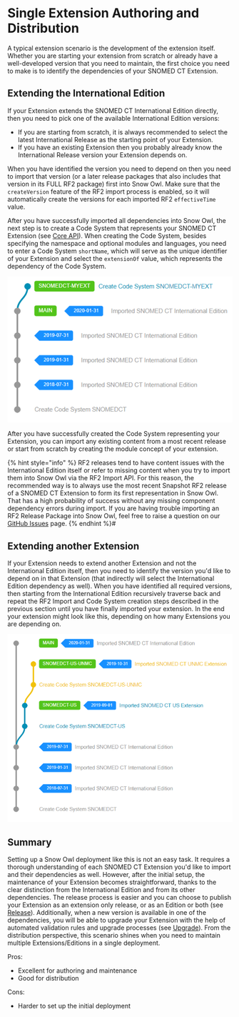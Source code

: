 # Single Extension Authoring and Distribution

A typical extension scenario is the development of the extension itself. Whether you are starting your extension from scratch or already have a well-developed version that you need to maintain, the first choice you need to make is to identify the dependencies of your SNOMED CT Extension. 

## Extending the International Edition

If your Extension extends the SNOMED CT International Edition directly, then you need to pick one of the available International Edition versions:
* If you are starting from scratch, it is always recommended to select the latest International Release as the starting point of your Extension.
* If you have an existing Extension then you probably already know the International Release version your Extension depends on.

When you have identified the version you need to depend on then you need to import that version (or a later release packages that also includes that version in its FULL RF2 package) first into Snow Owl. Make sure that the `createVersion` feature of the RF2 import process is enabled, so it will automatically create the versions for each imported RF2 `effectiveTime` value.

After you have successfully imported all dependencies into Snow Owl, the next step is to create a Code System that represents your SNOMED CT Extension (see [Core API](../../api/admin/index.md)).
When creating the Code System, besides specifying the namespace and optional modules and languages, you need to enter a Code System `shortName`, which will serve as the unique identifier of your Extension and select the `extensionOf` value, which represents the dependency of the Code System.

![extension-from-scratch](../images/extension-from-scratch.png "SNOMED CT My Extension based on the International Edition 2020-01-31")

After you have successfully created the Code System representing your Extension, you can import any existing content from a most recent release or start from scratch by creating the module concept of your extension.

{% hint style="info" %}
RF2 releases tend to have content issues with the International Edition itself or refer to missing content when you try to import them into Snow Owl via the RF2 Import API. For this reason, the recommended way is to always use the most recent Snapshot RF2 release of a SNOMED CT Extension to form its first representation in Snow Owl. That has a high probability of success without any missing component dependency errors during import. If you are having trouble importing an RF2 Release Package into Snow Owl, feel free to raise a question on our [GitHub Issues](https://github.com/b2ihealthcare/snow-owl/issues/new) page.
{% endhint %}#

## Extending another Extension

If your Extension needs to extend another Extension and not the International Edition itself, then you need to identify the version you'd like to depend on in that Extension (that indirectly will select the International Edition dependency as well). When you have identified all required versions, then starting from the International Edition recursively traverse back and repeat the RF2 Import and Code System creation steps described in the previous section until you have finally imported your extension. In the end your extension might look like this, depending on how many Extensions you are depending on. 

![extension-extends-another](../images/extension-extends-another.png "SNOMED CT UNMC Extension 2019-10-31 extends SNOMED CT US 2019-09-01")

## Summary

Setting up a Snow Owl deployment like this is not an easy task. It requires a thorough understanding of each SNOMED CT Extension you'd like to import and their dependencies as well.
However, after the initial setup, the maintenance of your Extension becomes straightforward, thanks to the clear distinction from the International Edition and from its other dependencies.
The release process is easier and you can choose to publish your Extension as an extension only release, or as an Edition or both (see [Release](../release.md)).
Additionally, when a new version is available in one of the dependencies, you will be able to upgrade your Extension with the help of automated validation rules and upgrade processes (see [Upgrade](../upgrade.md)).
From the distribution perspective, this scenario shines when you need to maintain multiple Extensions/Editions in a single deployment.

Pros: 
* Excellent for authoring and maintenance
* Good for distribution

Cons:
* Harder to set up the initial deployment
